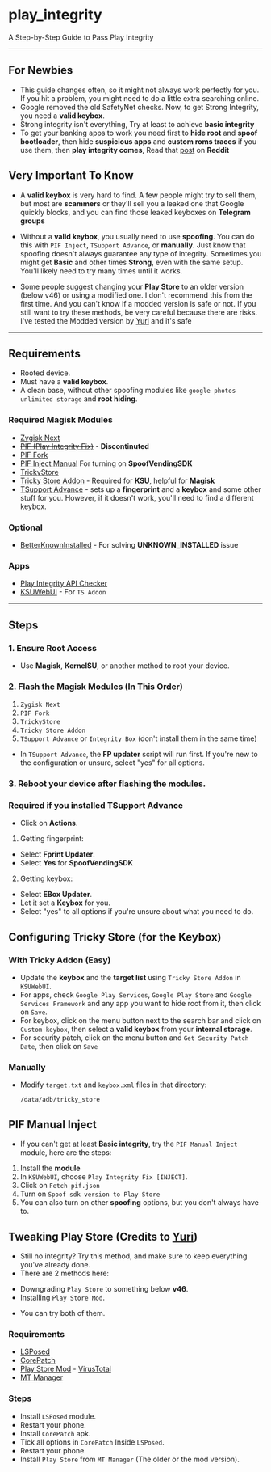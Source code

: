 # play_integrity
A Step-by-Step Guide to Pass Play Integrity

---
## For Newbies

- This guide changes often, so it might not always work perfectly for you. If you hit a problem, you might need to do a little extra searching online.
- Google removed the old SafetyNet checks. Now, to get Strong Integrity, you need a **valid keybox**.
- Strong integrity isn't everything, Try at least to achieve **basic integrity**
- To get your banking apps to work you need first to **hide root** and **spoof bootloader**, then hide **suspicious apps** and **custom roms traces** if you use them, then **play integrity comes**, Read that [post](https://www.reddit.com/r/Magisk/comments/1jduuq2/discussion_dont_be_an_app_detector_and_play/?utm_source=share&utm_medium=web3x&utm_name=web3xcss&utm_term=1&utm_content=share_button) on **Reddit**

## Very Important To Know

- A **valid keybox** is very hard to find. A few people might try to sell them, but most are **scammers** or they'll sell you a leaked one that Google quickly blocks, and you can find those leaked keyboxes on **Telegram groups**

- Without a **valid keybox**, you usually need to use **spoofing**. You can do this with `PIF Inject`, `TSupport Advance`, or **manually**. Just know that spoofing doesn't always guarantee any type of integrity. Sometimes you might get **Basic** and other times **Strong**, even with the same setup. You'll likely need to try many times until it works.

- Some people suggest changing your **Play Store** to an older version (below v46) or using a modified one. I don't recommend this from the first time. And you can't know if a modded version is safe or not. If you still want to try these methods, be very careful because there are risks. I've tested the Modded version by [Yuri](https://t.me/yuriiroot) and it's safe

---

## Requirements

* Rooted device.
* Must have a **valid keybox**.
* A clean base, without other spoofing modules like `google photos unlimited storage` and **root hiding**.

### Required Magisk Modules

* [Zygisk Next](https://github.com/Dr-TSNG/ZygiskNext/releases)
* ~~[PIF (Play Integrity Fix)](https://github.com/chiteroman/PlayIntegrityFix/releases)~~ - **Discontinuted**
* [PIF Fork](https://github.com/osm0sis/PlayIntegrityFork/releases)
* [PIF Inject Manual](https://github.com/KOWX712/PlayIntegrityFix/releases) For turning on **SpoofVendingSDK**
* [TrickyStore](https://github.com/5ec1cff/TrickyStore/releases)
* [Tricky Store Addon](https://github.com/KOWX712/Tricky-Addon-Update-Target-List/releases) - Required for **KSU**, helpful for **Magisk**
* [TSupport Advance](https://t.me/CitraIntegrityTrick) - sets up a **fingerprint** and a **keybox** and some other stuff for you. However, if it doesn't work, you'll need to find a different keybox.

### Optional
* [BetterKnownInstalled](https://github.com/Pixel-Props/BetterKnownInstalled) - For solving **UNKNOWN_INSTALLED** issue

### Apps

* [Play Integrity API Checker](https://play.google.com/store/apps/details?id=gr.nikolasspyr.integritycheck&hl=en)
* [KSUWebUI](https://github.com/5ec1cff/KsuWebUIStandalone/releases) - For `TS Addon`

---

## Steps

### 1. Ensure Root Access

* Use **Magisk**, **KernelSU**, or another method to root your device.

### 2. Flash the Magisk Modules (In This Order)

1. `Zygisk Next`
2. `PIF Fork`
3. `TrickyStore`
4. `Tricky Store Addon`
5. `TSupport Advance` or `Integrity Box` (don't install them in the same time)
- In `TSupport Advance`, the **FP updater** script will run first. If you're new to the configuration or unsure, select "yes" for all options.

### 3. Reboot your device after flashing the modules.

### Required if you installed TSupport Advance

- Click on **Actions**.
1. Getting fingerprint:
- Select **Fprint Updater**.
- Select **Yes** for **SpoofVendingSDK**
2. Getting keybox:
- Select **EBox Updater**.
- Let it set a **Keybox** for you.
- Select "yes" to all options if you're unsure about what you need to do.

## Configuring Tricky Store (for the Keybox)

### With Tricky Addon (Easy)

- Update the **keybox** and the **target list** using `Tricky Store Addon` in `KSUWebUI`.
- For apps, check `Google Play Services`, `Google Play Store` and `Google Services Framework` and any app you want to hide root from it, then click on `Save`.
- For keybox, click on the menu button next to the search bar and click on `Custom keybox`, then select a **valid keybox** from your **internal storage**.
- For security patch, click on the menu button and `Get Security Patch Date`, then click on `Save`

### Manually

- Modify `target.txt` and `keybox.xml` files in that directory:
   ```
   /data/adb/tricky_store
   ```

## PIF Manual Inject

- If you can't get at least **Basic integrity**, try the `PIF Manual Inject` module, here are the steps:
1. Install the **module**
2. In `KSUWebUI`, choose `Play Integrity Fix [INJECT]`.
3. Click on `Fetch pif.json`
4. Turn on `Spoof sdk version to Play Store`
5. You can also turn on other **spoofing** options, but you don't always have to.

## Tweaking Play Store (Credits to [Yuri](https://t.me/yuriiroot))

* Still no integrity? Try this method, and make sure to keep everything you've already done.
* There are 2 methods here: 
- Downgrading `Play Store` to something below **v46**.
- Installing `Play Store Mod`.
* You can try both of them.

### Requirements

* [LSPosed](https://github.com/mywalkb/LSPosed_mod/releases/tag/v1.9.3_mod)
* [CorePatch](https://t.me/yuriiarchives/102)
* [Play Store Mod](https://t.me/yuriiarchives/111) - [VirusTotal](https://www.virustotal.com/gui/file/0c52c45a16957467d38d65f30564856ffbf1a4b52f61b7200105215b2998eada)
* [MT Manager](https://t.me/yuriiarchives/103)

### Steps

- Install `LSPosed` module.
- Restart your phone.
- Install `CorePatch` apk.
- Tick all options in `CorePatch` Inside `LSPosed`.
- Restart your phone.
- Install `Play Store` from `MT Manager` (The older or the mod version).